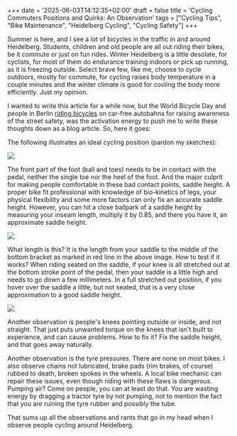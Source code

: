 +++
date = '2025-06-03T14:12:35+02:00'
draft = false
title = 'Cycling Commuters Positions and Quirks: An Observation'
tags = ["Cycling Tips", "Bike Maintenance", "Heidelberg Cycling", "Cycling Safety"]
+++


Summer is here, and I see a lot of bicycles in the traffic in and around Heidelberg. Students, children and old people are all out riding their bikes, be it commute or just on fun rides. Winter Heidelberg is a little desolate, for cyclists, for most of them do endurance training indoors or pick up running, as it is freezing outside. Select brave few, like me, choose to cycle outdoors, mostly for commute, for cycling raises body temperature in a couple minutes and the winter climate is good for cooling the body more efficiently. Just my opinion.

I wanted to write this article for a while now, but the World Bicycle Day and people in Berlin [riding bicycles](https://www.youtube.com/watch?v=uyaigRpLsCE) on car-free autobahns for raising awareness of the street safety, was the activation energy to push me to write these thoughts down as a blog article. So, here it goes:

The following illustrates an ideal cycling position (pardon my sketches):

![](/images/pedalfootpos.jpg)

The front part of the foot (ball and toes) needs to be in contact with the pedal, neither the single toe nor the heel of the foot. And the major culprit for making people comfortable in these bad contact points, saddle height. A proper bike fit professional with knowledge of bio-kinetics of legs, your physical flexibility and some more factors can only fix an accurate saddle height. However, you can hit a close ballpark of a saddle height by measuring your inseam length, multiply it by 0.85, and there you have it, an approximate saddle height. 

![](/images/saddle_height.jpg)

What length is this? It is the length from your saddle to the middle of the bottom bracket as marked in red line in the above image. How to test if it works? When riding seated on the saddle, if your knee is all stretched out at the bottom stroke point of the pedal, then your saddle is a little high and needs to go down a few millimeters. In a full stretched out position, if you hover over the saddle a little, but not seated, that is a very close approximation to a good saddle height.

![](/images/kneepos.png)

Another observation is people's knees pointing outside or inside, and not straight. That just puts unwanted torque on the knees that isn't built to experience, and can cause problems. How to fix it? Fix the saddle height, and that goes away naturally.

Another observation is the tyre pressures. There are none on most bikes. I also observe chains not lubricated, brake pads (rim brakes, of course) rubbed to death, broken spokes in the wheels. A local bike mechanic can repair these issues, even though riding with these flaws is dangerous. Pumping air? Come on people, you can at least do that. You are wasting energy by dragging a tractor tyre by not pumping, not to mention the fact that you are ruining the tyre rubber and possibly the tube.

That sums up all the observations and rants that go in my head when I observe people cycling around Heidelberg.